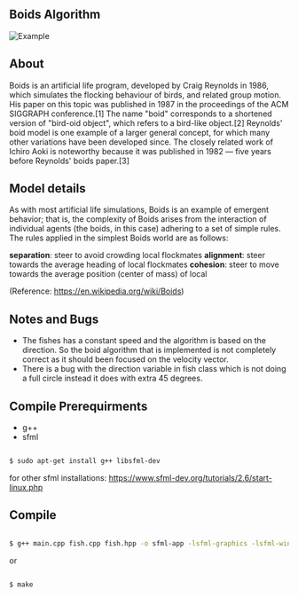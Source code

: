 ## Boids Algorithm
![Example](example.gif)

## About 
Boids is an artificial life program, developed by Craig Reynolds in 1986, which simulates the flocking behaviour of birds, and related group motion. His paper on this topic was published in 1987 in the proceedings of the ACM SIGGRAPH conference.[1] The name "boid" corresponds to a shortened version of "bird-oid object", which refers to a bird-like object.[2] Reynolds' boid model is one example of a larger general concept, for which many other variations have been developed since. The closely related work of Ichiro Aoki is noteworthy because it was published in 1982 — five years before Reynolds' boids paper.[3] 
## Model details
As with most artificial life simulations, Boids is an example of emergent behavior; that is, the complexity of Boids arises from the interaction of individual agents (the boids, in this case) adhering to a set of simple rules. The rules applied in the simplest Boids world are as follows:

**separation**: steer to avoid crowding local flockmates
**alignment**: steer towards the average heading of local flockmates
**cohesion**: steer to move towards the average position (center of mass) of local 

(Reference: https://en.wikipedia.org/wiki/Boids)

## Notes and Bugs

- The fishes has a constant speed and the algorithm is based on the direction. So the boid algorithm that is implemented is not completely correct as it should been focused on the velocity vector.
- There is a bug with the direction variable in fish class which is not doing a full circle instead it does with extra 45 degrees.
  
## Compile Prerequirments

- g++
- sfml

```bash

$ sudo apt-get install g++ libsfml-dev

```

for other sfml installations: https://www.sfml-dev.org/tutorials/2.6/start-linux.php

## Compile 

```bash

$ g++ main.cpp fish.cpp fish.hpp -o sfml-app -lsfml-graphics -lsfml-window -lsfml-system

```
or 

```bash

$ make
```
